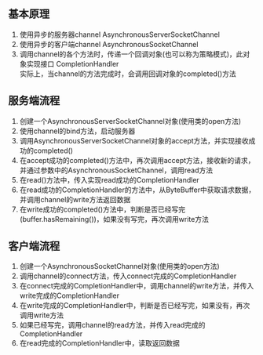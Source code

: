 ## 基本原理
1. 使用异步的服务器channel AsynchronousServerSocketChannel
2. 使用异步的客户端channel AsynchronousSocketChannel
3. 调用channel的各个方法时，传递一个回调对象(也可以称为策略模式)，此对象实现接口 CompletionHandler  
	实际上，当channel的方法完成时，会调用回调对象的completed()方法  

## 服务端流程
1. 创建一个AsynchronousServerSocketChannel对象(使用类的open方法)  
2. 使用channel的bind方法，启动服务器
3. 调用AsynchronousServerSocketChannel对象的accept方法，并实现接收成功的completed()
4. 在accept成功的completed()方法中，再次调用accept方法，接收新的请求，并通过参数中的AsynchronousSocketChannel，调用read方法
5. 在read()方法中，传入实现read成功的CompletionHandler
6. 在read成功的CompletionHandler的方法中，从ByteBuffer中获取请求数据，并调用channel的write方法返回数据
7. 在write成功的completed()方法中，判断是否已经写完(buffer.hasRemaining())，如果没有写完，再次调用write方法  

## 客户端流程
1. 创建一个AsynchronousSocketChannel对象(使用类的open方法) 
2. 调用channel的connect方法，传入connect完成的CompletionHandler
3. 在connect完成的CompletionHandler中，调用channel的write方法，并传入write完成的CompletionHandler
4. 在write完成的CompletionHandler中，判断是否已经写完，如果没有，再次调用write方法
5. 如果已经写完，调用channel的read方法，并传入read完成的CompletionHandler
6. 在read完成的CompletionHandler中，读取返回数据